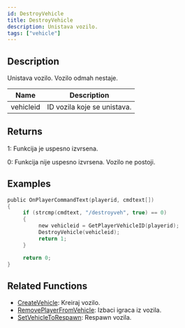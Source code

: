 ```yaml
---
id: DestroyVehicle
title: DestroyVehicle
description: Unistava vozilo.
tags: ["vehicle"]
---
```


## Description

Unistava vozilo. Vozilo odmah nestaje.

| Name      | Description                 |
| --------- | --------------------------- |
| vehicleid | ID vozila koje se unistava. |

## Returns

1: Funkcija je uspesno izvrsena.

0: Funkcija nije uspesno izvrsena. Vozilo ne postoji.

## Examples

```c
public OnPlayerCommandText(playerid, cmdtext[])
{
     if (strcmp(cmdtext, "/destroyveh", true) == 0)
     {
          new vehicleid = GetPlayerVehicleID(playerid);
          DestroyVehicle(vehicleid);
          return 1;
     }

     return 0;
}
```

## Related Functions

- [CreateVehicle](CreateVehicle.md): Kreiraj vozilo.
- [RemovePlayerFromVehicle](RemovePlayerFromVehicle.md): Izbaci igraca iz vozila.
- [SetVehicleToRespawn](SetVehicleToRespawn.md): Respawn vozila.

